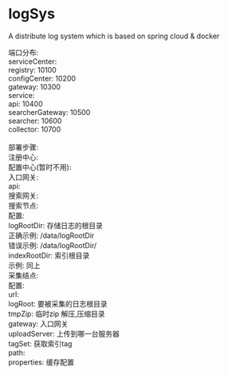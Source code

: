 # logSys
A distribute log system which is based on spring cloud &amp; docker

端口分布:<br>
  serviceCenter:<br>
    registry: 10100<br>
    configCenter: 10200<br>
    gateway: 10300<br>
  service:<br>
    api: 10400<br>
    searcherGateway: 10500<br>
    searcher: 10600<br>
    collector: 10700<br>
<br>
部署步骤:<br>
  注册中心:<br>
  配置中心(暂时不用):<br>
  入口网关:<br>
  api:<br>
  搜索网关:<br>
  搜索节点:<br>
    配置:<br>
      logRootDir: 存储日志的根目录<br>
        正确示例: /data/logRootDir<br>
        错误示例: /data/logRootDir/<br>
      indexRootDir: 索引根目录<br>
        示例: 同上<br>
  采集结点:<br>
    配置:<br>
      url:<br>
        logRoot: 要被采集的日志根目录<br>
        tmpZip: 临时zip 解压,压缩目录<br>
        gateway: 入口网关<br>
        uploadServer: 上传到哪一台服务器<br>
        tagSet: 获取索引tag<br>
      path:<br>
        properties: 缓存配置<br>

